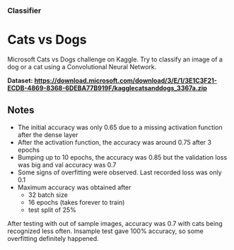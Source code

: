 ### Classifier

# Cats vs Dogs

Microsoft Cats vs Dogs challenge on Kaggle.
Try to classify an image of a dog or a cat 
using a Convolutional Neural Network.

**Dataset: https://download.microsoft.com/download/3/E/1/3E1C3F21-ECDB-4869-8368-6DEBA77B919F/kagglecatsanddogs_3367a.zip**

## Notes
- The initial accuracy was only 0.65 due to a missing activation function after the dense layer
- After the activation function, the accuracy was around 0.75 after 3 epochs
- Bumping up to 10 epochs, the accuracy was 0.85 but the validation loss was big and val accuracy was 0.7
- Some signs of overfitting were observed. Last recorded loss was only 0.1
- Maximum accuracy was obtained after
  - 32 batch size
  - 16 epochs (takes forever to train)
  - test split of 25%

After testing with out of sample images, accuracy was 0.7 with cats being recognized less often.
Insample test gave 100% accuracy, so some overfitting definitely happened.